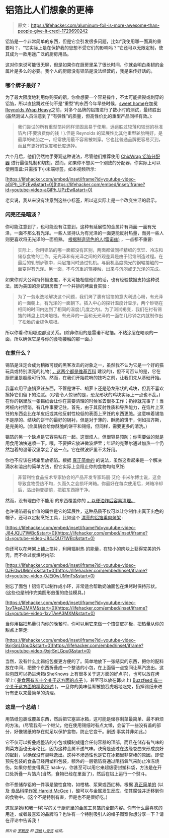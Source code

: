 # 铝箔比人们想象的更棒

> 原文：<https://lifehacker.com/aluminum-foil-is-more-awesome-than-people-give-it-credi-1729690242>

铝箔是一个非常简单的东西，但是它会引发很多问题，比如“我使用哪一面真的重要吗？、“它实际上是在保护我的思想不受它们的影响吗？”它还可以无限定制，使其成为一款用途广泛的厨房用品。



这对你来说可能很无聊，但是如果你在厨房里呆了很长时间，你就会明白柔韧的金属片是多么的必要。我个人的厨房没有铝箔是没法经营的，我是来传好话的。

### 哪个牌子最好？

为了最大限度地利用你购买的铝，你会想要一个容易操作，不太可能撕裂或刺穿的铝箔，所以直接跳过任何不是“重型”的东西今年早些时候，[sweet home](http://thesweethome.com/reviews/best-aluminum-foil/)在加冕[Reynolds Wrap Heavy](http://lifehacker.com/the-aluminum-foil-that-gives-you-the-most-bang-for-your-1691158601)之前，对多个品牌的铝箔进行了数小时的测试，最终胜出(虽然测试人员注意到了“有弹性”的质量，但高性价比的重型产品同样有效。):

> 我们尝试的所有重型箔片同样坚固且易于使用，远远胜过较薄和较弱的标准箔片(不要浪费你的钱！).但是 Reynolds 的延展性比其他重型轮胎稍好，是最厚的轮胎之一，经常使用最不容易被刺穿。它也比普通品牌更容易买到，而且有更好的宽度和长度选择。

六个月后，他们仍然袖手旁观这种说法，尽管他们推荐使用 [ChicWrap 铝箔分配器](http://www.amazon.com/gp/product/B0079IRKU4?asc_campaign=InlineText&asc_refurl=https://lifehacker.com/aluminum-foil-is-more-awesome-than-people-give-it-credi-1729690242&asc_source=&camp=211189&creative=374929&linkCode=as2&tag=kinjalifehackerlink-20) 进行最佳轧制和切割。然而，如果你不想买一个别致的分配器，你实际上可以使用箔盒:只需按下小末端标签，如本视频所示:

 [https://lifehacker.com/embed/inset/iframe?id=youtube-video-aGiPh_UPzEw&start=0](https://lifehacker.com/embed/inset/iframe?id=youtube-video-aGiPh_UPzEw&start=0) 

老实说，我从来没有注意到这些小标签，所以这实际上是一个改变生活的启示。

### 闪亮还是暗淡？

你可能注意到了，也可能没有注意到，这种有延展性的金属片有两面:一面有光泽，一面不那么有光泽。一些人坚持认为有光泽的一面更能反射热量，而另一些人则更喜欢将无光泽的一面煎熟。 [根据制造货色的人(雷诺兹)](http://www.reynoldskitchens.com/media/10246730/reynolds_wrap_faq.pdf) ，一点都不重要:

> 实际上，你用铝箔的哪一面都没有区别，两面都做同样精细的烹饪、冷冻和储存食物的工作。无光泽和有光泽之间的外观差异是由于铝箔制造过程。在最后的轧制步骤中，两层箔同时通过轧机。与磨机高度抛光的钢辊接触的一面变得有光泽。另一面，不与沉重的辊接触，出来与沉闷或无光泽的完成。

如果你对大公司持怀疑态度，不太可能相信他们的话，也有经验数据支持这种说法，因为美国的测试厨房做了一个并排的烤面食实验 :

> 为了一劳永逸地解决这个问题，我们烤了裹有铝箔的意大利通心粉，有光泽的一面朝上，有光泽的一面朝下。插入中心的探针温度计显示，两个砂锅在相同的时间内达到了相同的温度(几度之内)。为了测试褐变，我们在衬有锡箔的烤盘上烘烤培根。有光泽的一面和无光泽的一面在几秒钟之内就制作出了松脆的金棕色培根。

所以你看:你用哪边都没关系。(除非你用的是雷诺不粘箔。不粘涂层在暗淡的一面，所以确保它是与你的食物接触的那一面。)

### 在煮什么？

锡箔是注定会成为稍微可疑的黑客攻击的对象之一，虽然我不认为它是一个好的猫玩具或特别漂亮的礼物( [，这两个都是维基百科](http://www.wikihow.com/Use-Aluminum-Foil) 建议的)，但不可否认的是，它在厨房里是超级可行的。然而，在我们开始花哨的技巧之前，让我们先从基础开始。

我喜欢用平底锅烹饪东西，不管是饼干、胡萝卜还是恐龙形状的鸡块，但我不喜欢擦掉它们留下的油腻。(尽管令人惊讶的是，恐龙形状的鸡块实际上一点也不乱。)在你的锅里放一张锡纸会让你在需要清理的时候省去很多工作；扔掉就完事了！当烤板内衬铝箔，有几件事要记住。首先，由于其反射性质和导热能力，在箔片上烹饪的东西会比在羊皮纸或其他反射性较低的表面上烹饪的东西更脆。这意味着锡箔不是厚的、结块的饼干的最好的锅衬，但是对于薄的、酥脆的饼干，例如拉齐斯，是完美的。(金属锅会给你酥脆的饼干和锡纸，但同样，需要更多的清洗。)

铝箔的另一个缺点是它容易粘在一起。这很烦人，但很容易预防；你需要做的就是用食用油快速喷一下。哦，不要把它放进微波炉里；年轻的克莱尔通过加热一个仍然包着的温蒂汉堡学会了这一点。它在微波炉里不太好用。

你也不应该在烤箱里放铝箔。根据 [真正简单的](http://www.realsimple.com/food-recipes/tools-products/aluminum-foil-dos-donts) 的说法，虽然这看起来是一个解决滴水和溢出的简单方法，但它实际上会阻止你的食物均匀烹饪:

> 非营利性食品技术专家协会的产品开发专家玛丽·艾伦·卡米尔博士说，这会导致食物受热不均，久而久之会损坏烤箱。你最好在每次使用后，烤箱冷却后，溢出物变硬前，把脏东西擦干净。

然而，没有理由你不能用 的东西覆盖你的 [，以便油炸后容易清理。](http://lifehacker.com/cover-your-stovetop-with-tin-foil-to-clean-up-quickly-a-1719987026?utm_campaign=socialflow_lifehacker_twitter&utm_source=lifehacker_twitter&utm_medium=socialflow)

也许锡箔最有价值的属性是它的延展性，这种品质不仅可以让你制作出真正出色的帽子，还可以定制烹饪工具，比如这个 [漂亮的铝箔熏肉烤架](http://lifehacker.com/boost-your-oven-baked-bacon-with-an-aluminum-foil-rack-1211445902) :

 [https://lifehacker.com/embed/inset/iframe?id=youtube-video-J84JQU71WBc&start=0](https://lifehacker.com/embed/inset/iframe?id=youtube-video-J84JQU71WBc&start=0) 

你还可以在烤架上铺上箔片，利用辐射热 的能量，在较小的肉块上获得完美的外壳，而不会过度烘烤内部:

 [https://lifehacker.com/embed/inset/iframe?id=youtube-video-0JEi0wUMmTs&start=0](https://lifehacker.com/embed/inset/iframe?id=youtube-video-0JEi0wUMmTs&start=0) 

别忘了面包！铝箔可以制作成小环，非常适合帮助奶油面包在烘烤时保持形状。(这些也是制作完美圆形煎蛋的绝佳模具。)

 [https://lifehacker.com/embed/inset/iframe?id=youtube-video-1xvTAeA3MXM&start=0](https://lifehacker.com/embed/inset/iframe?id=youtube-video-1xvTAeA3MXM&start=0) 

当你用铝把热量引向你的晚餐时，你可以用它来做一个馅饼皮护板，把热量从你的甜点上带走:

 [https://lifehacker.com/embed/inset/iframe?id=youtube-video-9xjrSnLGpu0&start=0](https://lifehacker.com/embed/inset/iframe?id=youtube-video-9xjrSnLGpu0&start=0) 

当然，没有什么比锡纸包餐更方便的了。简单地放下一张结实的东西，把你的配料放在中间，把整个东西折叠成一个整洁的小包，在上面留一点空间让蒸汽逸出。这些包既可以扔进烤箱(SheKnows 上有很多关于这方面的好点子)，也可以放在烤架上( [美食网有五十个关于这方面的点子](http://www.foodnetwork.com/recipes/articles/50-things-to-grill-in-foil.html) )，甚至可以放在篝火上( [Buzzfeed 有一个关于这方面的精彩综述](http://www.buzzfeed.com/melissaharrison/foil-packet-camping-recipes#.fu0OJLbOp) )。一旦你的美味佳肴被狼吞虎咽地吃完，扔掉锡纸来进行有史以来最简单的清理。

### 这是一个总结！

用箔纸包裹或覆盖东西，然后把它塞进冰箱，这可能是储存剩菜最简单、最不麻烦的方法。(尽管我有一个继父，他在使用锡纸时有点太懒，会留下一些没有盖的部分，好像锡纸的存在就足以保护食物，防止它变干。剧透:事实并非如此。)

它不仅可以折叠成整洁的小包或模制成适合任何容器的顶部，而且在储存有气味的剩菜方面也无与伦比，因为这种金属不透气味。诀窍是通过在边缘卷曲来形成良好的密封，以确保没有臭味逸出。这种不渗透性也是它在冰箱里非常棒的原因。即使预先包装的食品已经用塑料包装，额外的一层铝箔将通过阻挡氧气来防止冷冻烧伤。如果你想变得真正 hack-y，你甚至可以用它来超级密封塑料袋，方法是在开口处折叠一片箔片(当然，食物已经在里面了)，然后在铝上运行一个熨斗。

你不想储存铝的一件事是酸性食物，如柑橘、浆果或西红柿。根据 [真正简单的](http://www.realsimple.com/food-recipes/tools-products/aluminum-foil-dos-donts) (以及 [食品科学作家 Harold McGee](https://en.wikipedia.org/wiki/Harold_McGee) )，酸可以与金属发生反应，使其腐蚀并迁移到你的食物中。(这个不是特别有害，但是也不是很好吃。)

这就是她(和我一样)写的关于厨房里的金属工具箔的全部内容。你有什么最喜欢的用途，或者最喜欢的品牌吗？也许有一个特别吸引人的帽子图案你想分享一下？请在评论中告诉我！

*<small>照片由</small>* [*<small>罗教授</small>*](https://www.flickr.com/photos/bazardelbizzarro/17148976265/) *<small>和</small>* [*<small>顶级 j .夸克</small>*](https://www.flickr.com/photos/topquark22/3668247320/) *<small>组成。</small>*